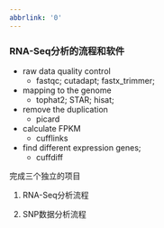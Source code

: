 ```yaml
---
abbrlink: '0'
---
```

### RNA-Seq分析的流程和软件

- raw data quality control
  - fastqc; cutadapt; fastx_trimmer;
- mapping to the genome
  - tophat2; STAR; hisat;
- remove the duplication
  - picard
- calculate FPKM
  - cufflinks
- find different expression genes;
  - cuffdiff





完成三个独立的项目

1. RNA-Seq分析流程

2. SNP数据分析流程


